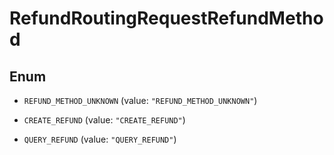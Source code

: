 
# RefundRoutingRequestRefundMethod

## Enum


* `REFUND_METHOD_UNKNOWN` (value: `"REFUND_METHOD_UNKNOWN"`)

* `CREATE_REFUND` (value: `"CREATE_REFUND"`)

* `QUERY_REFUND` (value: `"QUERY_REFUND"`)



